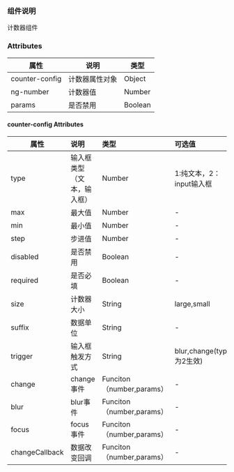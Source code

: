 
### 组件说明

计数器组件

### Attributes

| 属性         | 说明             | 类型    |
| ------------ | ---------------- | ------- |
| counter-config |  计数器属性对象       | Object  |
| ng-number      | 计数器值   | Number  |
| params   | 是否禁用         | Boolean |

#### counter-config Attributes

| 属性           | 说明         |       类型       | 可选值 | 默认值 |
| -------------- | :----------- | :--------------- | :----- | :----- |
| type | 输入框类型（文本，输入框） | Number | 1:纯文本，2：input输入框 | 1 |
| max            | 最大值       |      Number       |   -   |  100    |
| min            | 最小值       |      Number      |   -   |  0  |
| step    | 步进值 |      Number      |   -   |  1  |
| disabled     | 是否禁用 |      Boolean      |   -   | false  |
| required      | 是否必填 |      Boolean      |   -   |   true   |
| size | 计数器大小 | String | large,small |   -   |
| suffix | 数据单位 | String | - | - |
| trigger | 输入框触发方式 | String | blur,change(type为2生效) | change |
| change | change事件 | Funciton（number,params） | - | - |
| blur | blur事件 | Funciton（number,params） | - | - |
| focus | focus事件 | Funciton（number,params） | - | - |
| changeCallback | 数据改变回调 | Funciton（number,params） | - | - |

